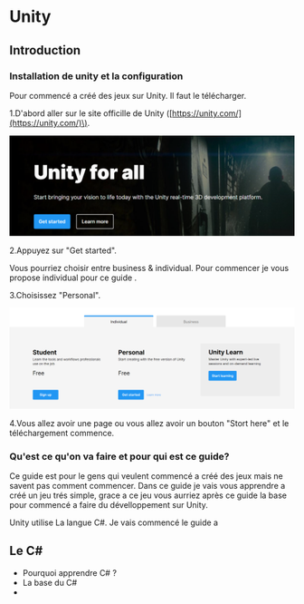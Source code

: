 # Unity

## Introduction

### Installation de unity et la configuration

Pour commencé a créé des jeux sur Unity. Il faut le télécharger.

1.D'abord aller sur le site officille de Unity \([https://unity.com/](https://unity.com/)\).

![](../.gitbook/assets/down-unity.png)

2.Appuyez sur "Get started".

Vous pourriez choisir entre business & individual. Pour commencer je vous propose individual pour ce guide .

3.Choisissez "Personal".

![](../.gitbook/assets/down-unity2.png)

4.Vous allez avoir une page ou vous allez avoir un bouton "Stort here" et le téléchargement commence.

### Qu'est ce qu'on va faire et pour qui est ce guide?

Ce guide est pour le gens qui veulent commencé a créé des jeux mais ne savent pas comment commencer. Dans ce guide je vais vous apprendre a créé un jeu trés simple, grace a ce jeu vous aurriez après ce guide la base pour commencé a faire du dévelloppement sur Unity.

Unity utilise La langue C\#. Je vais commencé le guide a 

## Le C\#

* Pourquoi apprendre C\# ?
* La base du C\#
* 
### 





